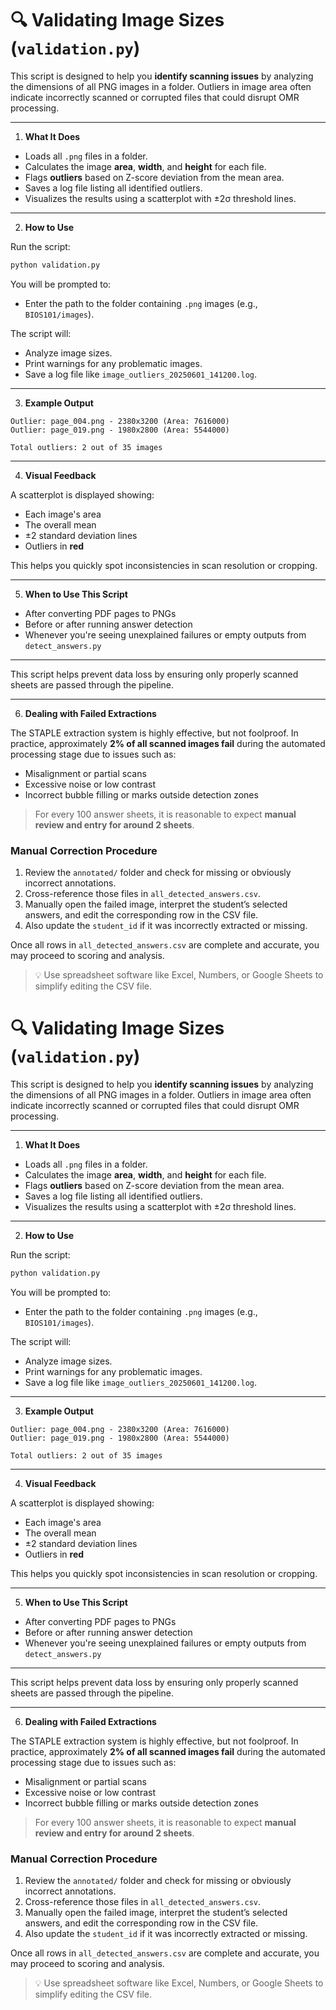 # 🔍 Validating Image Sizes (`validation.py`)

This script is designed to help you **identify scanning issues** by analyzing the dimensions of all PNG images in a folder. Outliers in image area often indicate incorrectly scanned or corrupted files that could disrupt OMR processing.

---

1. **What It Does**

- Loads all `.png` files in a folder.
- Calculates the image **area**, **width**, and **height** for each file.
- Flags **outliers** based on Z-score deviation from the mean area.
- Saves a log file listing all identified outliers.
- Visualizes the results using a scatterplot with ±2σ threshold lines.

---

2. **How to Use**

Run the script:

```bash
python validation.py
```

You will be prompted to:

- Enter the path to the folder containing `.png` images (e.g., `BIOS101/images`).

The script will:

- Analyze image sizes.
- Print warnings for any problematic images.
- Save a log file like `image_outliers_20250601_141200.log`.

---

3. **Example Output**

```log
Outlier: page_004.png - 2380x3200 (Area: 7616000)
Outlier: page_019.png - 1980x2800 (Area: 5544000)

Total outliers: 2 out of 35 images
```

---

4. **Visual Feedback**

A scatterplot is displayed showing:

- Each image's area
- The overall mean
- ±2 standard deviation lines
- Outliers in **red**

This helps you quickly spot inconsistencies in scan resolution or cropping.

---

5. **When to Use This Script**

- After converting PDF pages to PNGs
- Before or after running answer detection
- Whenever you're seeing unexplained failures or empty outputs from `detect_answers.py`

---

This script helps prevent data loss by ensuring only properly scanned sheets are passed through the pipeline.


---

6. **Dealing with Failed Extractions**

The STAPLE extraction system is highly effective, but not foolproof. In practice, approximately **2% of all scanned images fail** during the automated processing stage due to issues such as:

- Misalignment or partial scans
- Excessive noise or low contrast
- Incorrect bubble filling or marks outside detection zones

> For every 100 answer sheets, it is reasonable to expect **manual review and entry for around 2 sheets**.

### Manual Correction Procedure

1. Review the `annotated/` folder and check for missing or obviously incorrect annotations.
2. Cross-reference those files in `all_detected_answers.csv`.
3. Manually open the failed image, interpret the student’s selected answers, and edit the corresponding row in the CSV file.
4. Also update the `student_id` if it was incorrectly extracted or missing.

Once all rows in `all_detected_answers.csv` are complete and accurate, you may proceed to scoring and analysis.

> 💡 Use spreadsheet software like Excel, Numbers, or Google Sheets to simplify editing the CSV file.

# 🔍 Validating Image Sizes (`validation.py`)

This script is designed to help you **identify scanning issues** by analyzing the dimensions of all PNG images in a folder. Outliers in image area often indicate incorrectly scanned or corrupted files that could disrupt OMR processing.

---

1. **What It Does**

- Loads all `.png` files in a folder.
- Calculates the image **area**, **width**, and **height** for each file.
- Flags **outliers** based on Z-score deviation from the mean area.
- Saves a log file listing all identified outliers.
- Visualizes the results using a scatterplot with ±2σ threshold lines.

---

2. **How to Use**

Run the script:

```bash
python validation.py
```

You will be prompted to:

- Enter the path to the folder containing `.png` images (e.g., `BIOS101/images`).

The script will:

- Analyze image sizes.
- Print warnings for any problematic images.
- Save a log file like `image_outliers_20250601_141200.log`.

---

3. **Example Output**

```log
Outlier: page_004.png - 2380x3200 (Area: 7616000)
Outlier: page_019.png - 1980x2800 (Area: 5544000)

Total outliers: 2 out of 35 images
```

---

4. **Visual Feedback**

A scatterplot is displayed showing:

- Each image's area
- The overall mean
- ±2 standard deviation lines
- Outliers in **red**

This helps you quickly spot inconsistencies in scan resolution or cropping.

---

5. **When to Use This Script**

- After converting PDF pages to PNGs
- Before or after running answer detection
- Whenever you're seeing unexplained failures or empty outputs from `detect_answers.py`

---

This script helps prevent data loss by ensuring only properly scanned sheets are passed through the pipeline.


---

6. **Dealing with Failed Extractions**

The STAPLE extraction system is highly effective, but not foolproof. In practice, approximately **2% of all scanned images fail** during the automated processing stage due to issues such as:

- Misalignment or partial scans
- Excessive noise or low contrast
- Incorrect bubble filling or marks outside detection zones

> For every 100 answer sheets, it is reasonable to expect **manual review and entry for around 2 sheets**.

### Manual Correction Procedure

1. Review the `annotated/` folder and check for missing or obviously incorrect annotations.
2. Cross-reference those files in `all_detected_answers.csv`.
3. Manually open the failed image, interpret the student’s selected answers, and edit the corresponding row in the CSV file.
4. Also update the `student_id` if it was incorrectly extracted or missing.

Once all rows in `all_detected_answers.csv` are complete and accurate, you may proceed to scoring and analysis.

> 💡 Use spreadsheet software like Excel, Numbers, or Google Sheets to simplify editing the CSV file.

